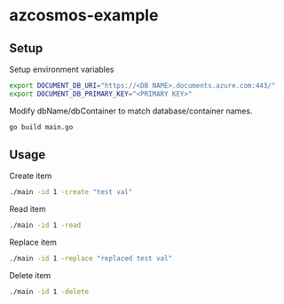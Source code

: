 # azcosmos-example

## Setup

Setup environment variables
```bash
export DOCUMENT_DB_URI="https://<DB NAME>.documents.azure.com:443/"
export DOCUMENT_DB_PRIMARY_KEY="<PRIMARY KEY>"
```

Modify dbName/dbContainer to match database/container names. 

```bash
go build main.go
```

## Usage

Create item
```bash
./main -id 1 -create "test val"
```

Read item
```bash
./main -id 1 -read
```

Replace item
```bash
./main -id 1 -replace "replaced test val"
```

Delete item
```bash
./main -id 1 -delete
```